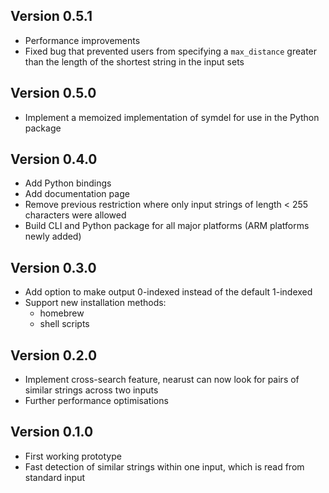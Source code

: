 ## Version 0.5.1

- Performance improvements
- Fixed bug that prevented users from specifying a `max_distance` greater than
  the length of the shortest string in the input sets

## Version 0.5.0

- Implement a memoized implementation of symdel for use in the Python package

## Version 0.4.0

- Add Python bindings
- Add documentation page
- Remove previous restriction where only input strings of length < 255
  characters were allowed
- Build CLI and Python package for all major platforms (ARM platforms newly
  added)

## Version 0.3.0

- Add option to make output 0-indexed instead of the default 1-indexed
- Support new installation methods:
  - homebrew
  - shell scripts

## Version 0.2.0

- Implement cross-search feature, nearust can now look for pairs of similar
  strings across two inputs
- Further performance optimisations

## Version 0.1.0

- First working prototype
- Fast detection of similar strings within one input, which is read from
  standard input
